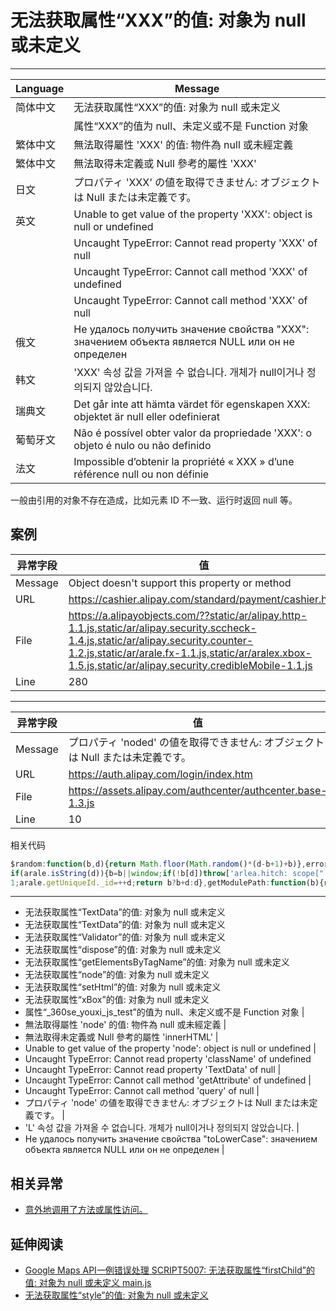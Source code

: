 
# 无法获取属性“XXX”的值: 对象为 null 或未定义

----

| Language | Message                                                                                                                                                                   |
|----------|---------------------------------------------------------------------------------------------------------------------------------------------------------------------------|
| 简体中文 | 无法获取属性“XXX”的值: 对象为 null 或未定义                                                                                                                             |
|          | 属性“XXX”的值为 null、未定义或不是 Function 对象                                                                                                                        |
| 繁体中文 | 無法取得屬性 'XXX' 的值: 物件為 null 或未經定義                                                                                                                           |
| 繁体中文 | 無法取得未定義或 Null 參考的屬性 'XXX'                                                                                                                                    |
| 日文     | プロパティ 'XXX' の値を取得できません: オブジェクトは Null または未定義です。                                                                                             |
| 英文     | Unable to get value of the property 'XXX': object is null or undefined                                                                                                    |
|          | Uncaught TypeError: Cannot read property 'XXX' of null                                                                                                                    |
|          | Uncaught TypeError: Cannot call method 'XXX' of undefined                                                                                                                 |
|          | Uncaught TypeError: Cannot call method 'XXX' of null                                                                                                                      |
| 俄文     | Не удалось получить значение свойства "XXX": значением объекта является NULL или он не определен |
| 韩文     | 'XXX' 속성 값을 가져올 수 없습니다. 개체가 null이거나 정의되지 않았습니다.                                                                                                |
| 瑞典文   | Det går inte att hämta värdet för egenskapen XXX: objektet är null eller odefinierat                                                                                      |
| 葡萄牙文 | Não é possível obter valor da propriedade 'XXX': o objeto é nulo ou não definido                                                                                       |
| 法文     | Impossible d’obtenir la propriété « XXX » d’une référence null ou non définie                                                                                      |


一般由引用的对象不存在造成，比如元素 ID 不一致、运行时返回 null 等。

## 案例

| 异常字段 | 值                                                                                                                                                                                                                                                  |
|----------|-----------------------------------------------------------------------------------------------------------------------------------------------------------------------------------------------------------------------------------------------------|
| Message  | Object doesn't support this property or method                                                                                                                                                                                                      |
| URL      | https://cashier.alipay.com/standard/payment/cashier.htm                                                                                                                                                                                             |
| File     | https://a.alipayobjects.com/??static/ar/alipay.http-1.1.js,static/ar/alipay.security.sccheck-1.4.js,static/ar/alipay.security.counter-1.2.js,static/ar/arale.fx-1.1.js,static/ar/aralex.xbox-1.5.js,static/ar/alipay.security.credibleMobile-1.1.js |
| Line     | 280                                                                                                                                                                                                                                                 |

----

| 异常字段 | 值                                                                              |
|----------|---------------------------------------------------------------------------------|
| Message  | プロパティ 'noded' の値を取得できません: オブジェクトは Null または未定義です。 |
| URL      | https://auth.alipay.com/login/index.htm                                         |
| File     | https://assets.alipay.com/authcenter/authcenter.base-1.3.js                     |
| Line     | 10                                                                              |

相关代码

<!-- start-line=9; -->
```javascript
$random:function(b,d){return Math.floor(Math.random()*(d-b+1)+b)},error:function(b){arale.log("error:"+b)},exec:function(b){if(!b)return b;if(window.execScript)window.execScript(b);else{var d=document.createElement("script");d.setAttribute("type","text/javascript");d[arale.browser.Engine.webkit&&420>arale.browser.Engine.ver?"innerText":"text"]=b;document.getElementsByTagName("head")[0].appendChild(d);document.getElementsByTagName("head")[0].removeChild(d)}return b},hitch:function(b,d){d||(d=b,b=null);
if(arale.isString(d)){b=b||window;if(!b[d])throw['arlea.hitch: scope["',d,'"] is null (scope="',b,'")'].join("");return function(){return b[d].apply(b,arguments||[])}}return!b?d:function(){return d.apply(b,arguments||[])}},now:function(){return(new Date).getTime()},logError:function(b,d){(new Image).src="sev="+encodeURIComponent(b)+"&msg="+encodeURIComponent(d)},log:function(){araleConfig.debug&&"console"in window&&console.log.apply(console,arguments)},getUniqueId:function(b){var d=arale.getUniqueId._id||
1;arale.getUniqueId._id=++d;return b?b+d:d},getModulePath:function(b){return araleConfig.module_path+"/"+b},each:function(b,d,c){var e;if("object"===arale.typeOf(b))for(e in b)this.obj.hasOwnProperty(e)&&d.call(c,e,b[e]);else{if(Array.prototype.forEach)return[].forEach.call(b,d,c);e=0;for(var g=b.length;e<g;e++)d.call(c,b[e],e,b)}},checkVersion:function(){}};
```

----

* 无法获取属性“TextData”的值: 对象为 null 或未定义
* 无法获取属性“TextData”的值: 对象为 null 或未定义
* 无法获取属性“Validator”的值: 对象为 null 或未定义
* 无法获取属性“dispose”的值: 对象为 null 或未定义
* 无法获取属性“getElementsByTagName”的值: 对象为 null 或未定义
* 无法获取属性“node”的值: 对象为 null 或未定义
* 无法获取属性“setHtml”的值: 对象为 null 或未定义
* 无法获取属性“xBox”的值: 对象为 null 或未定义
* 属性“_360se_youxi_js_test”的值为 null、未定义或不是 Function 对象                                                                                                               |
* 無法取得屬性 'node' 的值: 物件為 null 或未經定義                                                                                                                                  |
* 無法取得未定義或 Null 參考的屬性 'innerHTML'                                                                                                                                      |
* Unable to get value of the property 'node': object is null or undefined                                                                                                           |
* Uncaught TypeError: Cannot read property 'className' of undefined
* Uncaught TypeError: Cannot read property 'TextData' of null                                                                                                                       |
* Uncaught TypeError: Cannot call method 'getAttribute' of undefined                                                                                                                |
* Uncaught TypeError: Cannot call method 'query' of null                                                                                                                            |
* プロパティ 'node' の値を取得できません: オブジェクトは Null または未定義です。                                                                                                    |
* 'L' 속성 값을 가져올 수 없습니다. 개체가 null이거나 정의되지 않았습니다.                                                                                                          |
* Не удалось получить значение свойства "toLowerCase": значением объекта является NULL или он не определен |

## 相关异常

* [意外地调用了方法或属性访问。](accidentally-call-a-method-or-property-access.md)

## 延伸阅读

* [Google Maps API一例错误处理 SCRIPT5007: 无法获取属性“firstChild”的值: 对象为 null 或未定义 main.js](http://blog.csdn.net/ldl22847/article/details/6331128)
* [无法获取属性“style”的值: 对象为 null 或未定义](http://s.yanghao.org/program/viewdetail.php?i=101743)
